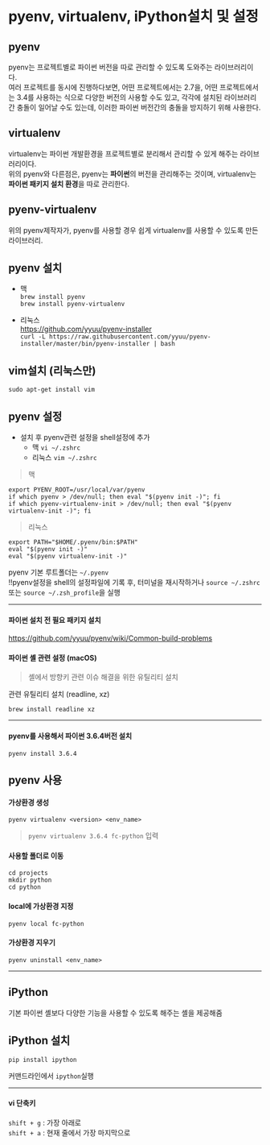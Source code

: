 # pyenv, virtualenv, iPython설치 및 설정


## pyenv

pyenv는 프로젝트별로 파이썬 버전을 따로 관리할 수 있도록 도와주는 라이브러리이다.   
여러 프로젝트를 동시에 진행하다보면, 어떤 프로젝트에서는 2.7을, 어떤 프로젝트에서는 3.4를 사용하는 식으로 다양한 버전의 사용할 수도 있고, 각각에 설치된 라이브러리간 충돌이 일어날 수도 있는데, 이러한 파이썬 버전간의 충돌을 방지하기 위해 사용한다.

## virtualenv

virtualenv는 파이썬 개발환경을 프로젝트별로 분리해서 관리할 수 있게 해주는 라이브러리이다.  
위의 pyenv와 다른점은, pyenv는 **파이썬**의 버전을 관리해주는 것이며, virtualenv는 **파이썬 패키지 설치 환경**을 따로 관리한다.

## pyenv-virtualenv

위의 pyenv제작자가, pyenv를 사용할 경우 쉽게 virtualenv를 사용할 수 있도록 만든 라이브러리.


## pyenv 설치

* 맥  
`brew install pyenv`  
`brew install pyenv-virtualenv`

* 리눅스  
<https://github.com/yyuu/pyenv-installer>  
`curl -L https://raw.githubusercontent.com/yyuu/pyenv-installer/master/bin/pyenv-installer | bash`

## vim설치 (리눅스만)

```
sudo apt-get install vim
```


## pyenv 설정

* 설치 후 pyenv관련 설정을 shell설정에 추가  
	* 맥 `vi ~/.zshrc`
	* 리눅스 `vim ~/.zshrc`

> 맥
> 
```
export PYENV_ROOT=/usr/local/var/pyenv
if which pyenv > /dev/null; then eval "$(pyenv init -)"; fi
if which pyenv-virtualenv-init > /dev/null; then eval "$(pyenv virtualenv-init -)"; fi
```

> 리눅스
> 
```
export PATH="$HOME/.pyenv/bin:$PATH"
eval "$(pyenv init -)"
eval "$(pyenv virtualenv-init -)"
```

pyenv 기본 루트폴더는 `~/.pyenv`  
!!pyenv설정을 shell의 설정파일에 기록 후, 터미널을 재시작하거나 `source ~/.zshrc` 또는 `source ~/.zsh_profile`을 실행

---

#### 파이썬 설치 전 필요 패키지 설치

<https://github.com/yyuu/pyenv/wiki/Common-build-problems>



#### 파이썬 셸 관련 설정 (macOS)

> 셸에서 방향키 관련 이슈 해결을 위한 유틸리티 설치

관련 유틸리티 설치 (readline, xz)

```
brew install readline xz
```

---

#### pyenv를 사용해서 파이썬 3.6.4버전 설치  

`pyenv install 3.6.4`

## pyenv 사용

#### 가상환경 생성

`pyenv virtualenv <version> <env_name>`
> `pyenv virtualenv 3.6.4 fc-python` 입력

#### 사용할 폴더로 이동
```
cd projects
mkdir python
cd python
```

#### local에 가상환경 지정
`pyenv local fc-python`


#### 가상환경 지우기
`pyenv uninstall <env_name>`

---

## iPython

기본 파이썬 셸보다 다양한 기능을 사용할 수 있도록 해주는 셸을 제공해줌

## iPython 설치

`pip install ipython`

커맨드라인에서 `ipython`실행

---

#### vi 단축키

`shift + g` : 가장 아래로  
`shift + a` : 현재 줄에서 가장 마지막으로